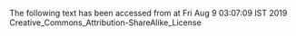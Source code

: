 The following text has been accessed from at Fri Aug 9 03:07:09 IST 2019
Creative_Commons_Attribution-ShareAlike_License
